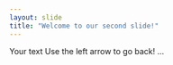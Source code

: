 ```yaml
---
layout: slide
title: "Welcome to our second slide!"
---
```

Your text
Use the left arrow to go back!
...